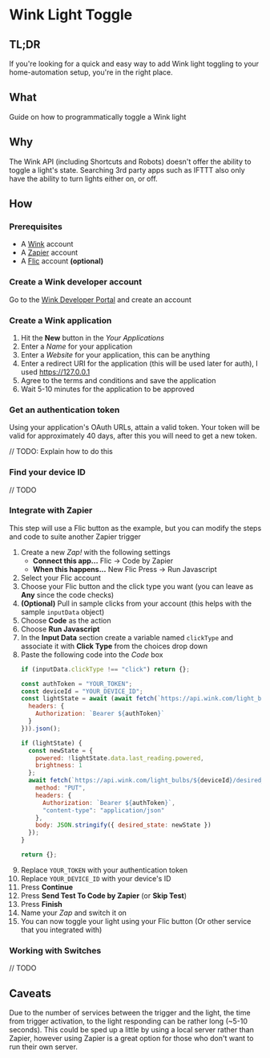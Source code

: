 # Wink Light Toggle

## TL;DR
If you're looking for a quick and easy way to add Wink light toggling to your home-automation setup, you're in the right place.

## What
Guide on how to programmatically toggle a Wink light

## Why
The Wink API (including Shortcuts and Robots) doesn't offer the ability to toggle a light's state. Searching 3rd party apps such as
IFTTT also only have the ability to turn lights either on, or off.

## How
### Prerequisites
* A [Wink](http://wink.com) account
* A [Zapier](http://zapier.com) account
* A [Flic](http://flic.io) account **(optional)**

### Create a Wink developer account
Go to the [Wink Developer Portal](https://developer.wink.com) and create an account

### Create a Wink application
1. Hit the **New** button in the _Your Applications_
2. Enter a _Name_ for your application
3. Enter a _Website_ for your application, this can be anything
4. Enter a redirect URI for the application (this will be used later for auth), I used https://127.0.0.1
5. Agree to the terms and conditions and save the application
6. Wait 5-10 minutes for the application to be approved

### Get an authentication token
Using your application's OAuth URLs, attain a valid token. Your token will be valid for approximately 40 days, after this you will need to get a new token.

// TODO: Explain how to do this

### Find your device ID
// TODO

### Integrate with Zapier
This step will use a Flic button as the example, but you can modify the steps and code to suite another Zapier trigger

1. Create a new _Zap!_ with the following settings
    * **Connect this app...** Flic -> Code by Zapier
    * **When this happens...** New Flic Press -> Run Javascript
2. Select your Flic account
3. Choose your Flic button and the click type you want (you can leave as **Any** since the code checks)
4. **(Optional)** Pull in sample clicks from your account (this helps with the sample `inputData` object)
5. Choose **Code** as the action
6. Choose **Run Javascript**
7. In the **Input Data** section create a variable named `clickType` and associate it with **Click Type** from the choices drop down
8. Paste the following code into the _Code_ box
    ```javascript
    if (inputData.clickType !== "click") return {};

    const authToken = "YOUR_TOKEN";
    const deviceId = "YOUR_DEVICE_ID";
    const lightState = await (await fetch(`https://api.wink.com/light_bulbs/${deviceId}`, {
      headers: {
        Authorization: `Bearer ${authToken}`
      }
    })).json();

    if (lightState) {
      const newState = {
        powered: !lightState.data.last_reading.powered,
        brightness: 1
      };
      await fetch(`https://api.wink.com/light_bulbs/${deviceId}/desired_state`, {
        method: "PUT",
        headers: {
          Authorization: `Bearer ${authToken}`,
          "content-type": "application/json"
        },
        body: JSON.stringify({ desired_state: newState })
      });
    }

    return {};
    ```
9. Replace `YOUR_TOKEN` with your authentication token
10. Replace `YOUR_DEVICE_ID` with your device's ID
11. Press **Continue**
12. Press **Send Test To Code by Zapier** (or **Skip Test**)
13. Press **Finish**
14. Name your _Zap_ and switch it on
15. You can now toggle your light using your Flic button (Or other service that you integrated with)

### Working with Switches
// TODO

## Caveats
Due to the number of services between the trigger and the light, the time from trigger activation, to the light responding can be rather long (~5-10 seconds). This could be sped up a little by using a local server rather than Zapier, however using Zapier is a great option for those who don't want to run their own server.
